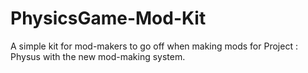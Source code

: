 # PhysicsGame-Mod-Kit
A simple kit for mod-makers to go off when making mods for Project : Physus with the new mod-making system.
